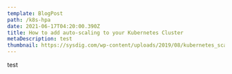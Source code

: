 ```yaml
---
template: BlogPost
path: /k8s-hpa
date: 2021-06-17T04:20:00.390Z
title: How to add auto-scaling to your Kubernetes Cluster
metaDescription: test
thumbnail: https://sysdig.com/wp-content/uploads/2019/08/kubernetes_scaler_diagram.png
---
```

test